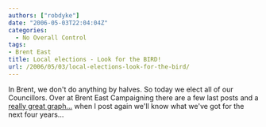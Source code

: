```yaml
---
authors: ["robdyke"]
date: "2006-05-03T22:04:04Z"
categories:
  - No Overall Control
tags:
- Brent East
title: Local elections - Look for the BIRD!
url: /2006/05/03/local-elections-look-for-the-bird/
---
```

In Brent, we don't do anything by halves. So today we elect all of our Councillors. Over at Brent East Campaigning there are a few last posts and a [really great graph...](http://www.robdyke.com/bec/?p=110) when I post again we'll know what we've got for the next four years...